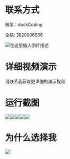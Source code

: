 # 联系方式

微信：duckCoding

企鹅: 3820006966

![在这里插入图片描述](http://upload.cxycsx.vip/91ab4bcb4f2c4c6db86365bb6d6e9c62.jpeg)

# 详细视频演示

请联系我获取更详细的演示视频

# 运行截图

![](http://www.bysj52.com/uploadfile/ueditor/image/202306/%E6%AF%95%E8%AE%BEssm399%E5%9F%BA%E4%BA%8Evue%E7%9A%84%E7%94%B5%E5%95%86%E8%B4%AD%E7%89%A9%E7%BD%91%E7%AB%99+vue%E6%AF%95%E4%B8%9A%E8%AE%BE%E8%AE%A1/2.png)![](http://www.bysj52.com/uploadfile/ueditor/image/202306/%E6%AF%95%E8%AE%BEssm399%E5%9F%BA%E4%BA%8Evue%E7%9A%84%E7%94%B5%E5%95%86%E8%B4%AD%E7%89%A9%E7%BD%91%E7%AB%99+vue%E6%AF%95%E4%B8%9A%E8%AE%BE%E8%AE%A1/5.png)![](http://www.bysj52.com/uploadfile/ueditor/image/202306/%E6%AF%95%E8%AE%BEssm399%E5%9F%BA%E4%BA%8Evue%E7%9A%84%E7%94%B5%E5%95%86%E8%B4%AD%E7%89%A9%E7%BD%91%E7%AB%99+vue%E6%AF%95%E4%B8%9A%E8%AE%BE%E8%AE%A1/4.png)![](http://www.bysj52.com/uploadfile/ueditor/image/202306/%E6%AF%95%E8%AE%BEssm399%E5%9F%BA%E4%BA%8Evue%E7%9A%84%E7%94%B5%E5%95%86%E8%B4%AD%E7%89%A9%E7%BD%91%E7%AB%99+vue%E6%AF%95%E4%B8%9A%E8%AE%BE%E8%AE%A1/1.png)![](http://www.bysj52.com/uploadfile/ueditor/image/202306/%E6%AF%95%E8%AE%BEssm399%E5%9F%BA%E4%BA%8Evue%E7%9A%84%E7%94%B5%E5%95%86%E8%B4%AD%E7%89%A9%E7%BD%91%E7%AB%99+vue%E6%AF%95%E4%B8%9A%E8%AE%BE%E8%AE%A1/3.png)

# 为什么选择我

![](http://upload.cxycsx.vip/%E7%A8%8B%E5%BA%8F%E8%AE%BE%E8%AE%A1.png)

